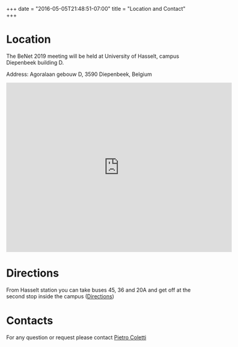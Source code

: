 +++
date = "2016-05-05T21:48:51-07:00"
title = "Location and Contact"
+++

# Location


The BeNet 2019 meeting will be held at University of Hasselt, campus Diepenbeek building D.

Address: Agoralaan gebouw D, 3590 Diepenbeek, Belgium

<iframe src="https://www.google.com/search?client=ubuntu&hs=Nzw&channel=fs&tbm=lcl&ei=9CAaXMX1Ac2blwTw-aaQDA&q=Agoralaan+Gebouw+D%2C+3590+Diepenbeek%2C+Belgium&oq=Agoralaan+Gebouw+D%2C+3590+Diepenbeek%2C+Belgium&gs_l=psy-ab.3...68098.68098.0.68222.1.1.0.0.0.0.0.0..0.0....0...1c..64.psy-ab..1.0.0....0.hf2eyEK5xxA#rlfi=hd:;si:;mv:!1m2!1d50.92718184647609!2d5.396242547846214!2m2!1d50.924226554705946!2d5.38859825215377" width="600" height="450" frameborder="0" style="border:0" allowfullscreen></iframe>

# Directions
From Hasselt station you can take buses 45, 36 and 20A and get off at the second stop inside the campus  ([Directions][2])

[2]: https://www.google.com/maps/dir/Stazione+di+Hasselt,+Stationsplein,+Hasselt,+Belgio/Universiteit+Hasselt+-+Gebouw+D,+Agoralaan+Gebouw+D,+3590+Diepenbeek,+Belgium/@50.9296845,5.3420898,14z/data=!3m1!4b1!4m14!4m13!1m5!1m1!1s0x47c1222c9785df69:0xd71f0697d39431cd!2m2!1d5.3276313!2d50.9309196!1m5!1m1!1s0x47c12056bc42cc31:0x9381dc785c16f55e!2m2!1d5.3924275!2d50.9254697!3e3 "Directions"

# Contacts
For any question or request please contact
[Pietro Coletti](<mailto:pietro.coletti@uhasselt.be>)


